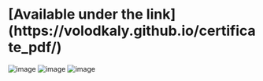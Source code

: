 <h1>[Available under the link](https://volodkaly.github.io/certificate_pdf/)</h1>

![image](https://github.com/user-attachments/assets/9ff238db-c312-4a02-8d76-1be3bc4505b4)
![image](https://github.com/user-attachments/assets/3e2c2085-b035-497a-895c-181431b2fe82)
![image](https://github.com/user-attachments/assets/2250858f-59c0-47c7-a1ab-4a74bd390a14)
